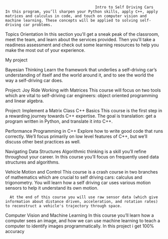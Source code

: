                                             Intro to Self Driving Cars
    In this program, you’ll sharpen your Python skills, apply C++, apply matrices and calculus in code, and touch on computer vision and machine learning. These concepts will be applied to solving self-driving car problems.

Topics
Orientation
      In this section you'll get a sneak peak of the classroom, meet the team, and learn about the services provided. Then you'll take a readiness assessment and check out some learning resources to help you make the most out of your experience.

My project

Bayesian Thinking
      Learn the framework that underlies a self-driving car’s understanding of itself and the world around it, and to see the world the way a self-driving car does.

Project: Joy Ride
      Working with Matrices This course will focus on two tools which are vital to self-driving car engineers: object oriented programming and linear algebra.

Project: Implement a Matrix Class
      C++ Basics This course is the first step in a rewarding journey towards C++ expertise. The goal is translation: get a program written in Python, and translate it into C++.

Performance Programming in C++
      Explore how to write good code that runs correctly. We’ll focus primarily on low level features of C++, but we’ll discuss other best practices as well.

Navigating Data Structures
      Algorithmic thinking is a skill you’ll refine throughout your career. In this course you’ll focus on frequently used data structures and algorithms.

Vehicle Motion and Control
      This course is a crash course in two branches of mathematics which are crucial to self driving cars: calculus and trigonometry. You will learn how a self driving car uses various motion sensors to help it understand its own motion.

      At the end of this course you will use raw sensor data (which give information about distance driven, acceleration, and rotation rates) to reconstruct a vehicle's trajectory through space.

Computer Vision and Machine Learning
      In this course you’ll learn how a computer sees an image, and how we can use machine learning to teach a computer to identify images programmatically. In this project i get 100% accuracy
